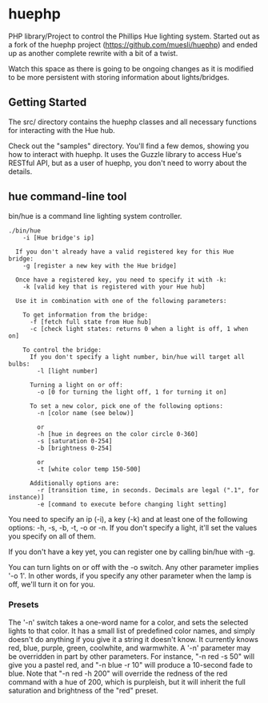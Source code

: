 huephp
======

PHP library/Project to control the Phillips Hue lighting system. Started out as a fork of the huephp project (https://github.com/muesli/huephp) and ended up as another complete rewrite with a bit of a twist.

Watch this space as there is going to be ongoing changes as it is modified to be more persistent with storing information about lights/bridges.

Getting Started
---------------

The src/ directory contains the huephp classes and all necessary functions for
interacting with the Hue hub.

Check out the "samples" directory. You'll find a few demos, showing you how to interact with huephp. It uses the Guzzle library to access Hue's RESTful API, but as a user of huephp, you don't need to worry about the details.

hue command-line tool
---------------------

bin/hue is a command line lighting system controller.

    ./bin/hue
        -i [Hue bridge's ip]

      If you don't already have a valid registered key for this Hue bridge:
        -g [register a new key with the Hue bridge]

      Once have a registered key, you need to specify it with -k:
        -k [valid key that is registered with your Hue hub]

      Use it in combination with one of the following parameters:

        To get information from the bridge:
          -f [fetch full state from Hue hub]
          -c [check light states: returns 0 when a light is off, 1 when on]

        To control the bridge:
          If you don't specify a light number, bin/hue will target all bulbs:
            -l [light number]

          Turning a light on or off:
            -o [0 for turning the light off, 1 for turning it on]

          To set a new color, pick one of the following options:
            -n [color name (see below)]

            or
            -h [hue in degrees on the color circle 0-360]
            -s [saturation 0-254]
            -b [brightness 0-254]

            or
            -t [white color temp 150-500]

          Additionally options are:
            -r [transition time, in seconds. Decimals are legal (".1", for instance)]
            -e [command to execute before changing light setting]


You need to specify an ip (-i), a key (-k) and at least one of the following options: -h, -s, -b, -t, -o or -n. If you don't specify a light, it'll set the values you specify on all of them.

If you don't have a key yet, you can register one by calling bin/hue with -g.

You can turn lights on or off with the -o switch. Any other parameter implies '-o 1'. In other words, if you specify any other parameter when the lamp is off, we'll turn it on for you.

### Presets ###

The '-n' switch takes a one-word name for a color, and sets the selected lights to that color. It has a small list of predefined color names, and simply doesn't do anything if you give it a string it doesn't know. It currently knows red, blue, purple, green, coolwhite, and warmwhite. A '-n' parameter may be overridden in part by other parameters. For instance, "-n red -s 50" will give you a pastel red, and "-n blue -r 10" will produce a 10-second fade to blue. Note that "-n red -h 200" will override the redness of the red command with a hue of 200, which is purpleish, but it will inherit the full saturation and brightness of the "red" preset.
